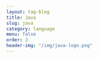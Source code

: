 ```yaml
---
layout: tag-blog
title: Java
slug: java
category: language
menu: false
order: 3
header-img: "/img/java-logo.png"
---
```

